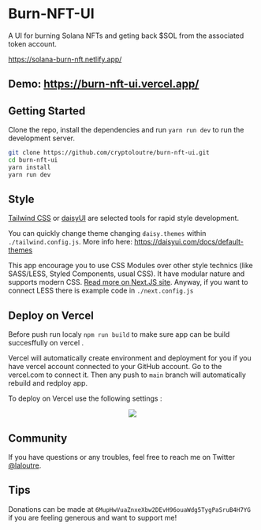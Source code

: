 # Burn-NFT-UI

A UI for burning Solana NFTs and geting back $SOL from the associated token account.




https://solana-burn-nft.netlify.app/






## Demo: https://burn-nft-ui.vercel.app/


## Getting Started

Clone the repo, install the dependencies and run `yarn run dev` to run the development server.

```bash
git clone https://github.com/cryptoloutre/burn-nft-ui.git
cd burn-nft-ui
yarn install
yarn run dev
```


## Style

[Tailwind CSS](https://tailwindcss.com/) or [daisyUI](https://daisyui.com/) are selected tools for rapid style development.

You can quickly change theme changing `daisy.themes` within `./tailwind.config.js`.
More info here: https://daisyui.com/docs/default-themes

This app encourage you to use CSS Modules over other style technics (like SASS/LESS, Styled Components, usual CSS).
It have modular nature and supports modern CSS. [Read more on Next.JS site](https://nextjs.org/docs/basic-features/built-in-css-support).
Anyway, if you want to connect LESS there is example code in `./next.config.js`

## Deploy on Vercel

Before push run localy `npm run build` to make sure app can be build succesffully on vercel .

Vercel will automatically create environment and deployment for you if you have vercel account connected to your GitHub account. Go to the vercel.com to connect it.
Then any push to `main` branch will automatically rebuild and redploy app.

To deploy on Vercel use the following settings :

<p align="center">
<img src="https://user-images.githubusercontent.com/35653371/157638049-4944f065-5985-4a35-bbe6-e46efc984737.png"/>
</p>


## Community
If you have questions or any troubles, feel free to reach me on Twitter [@laloutre](https://twitter.com/laloutre).


## Tips
Donations can be made at `6MupHwVuaZnxeXbw2DEvH96ouaWdg5TygPaSruB4H7YG` if you are feeling generous and want to support me!
